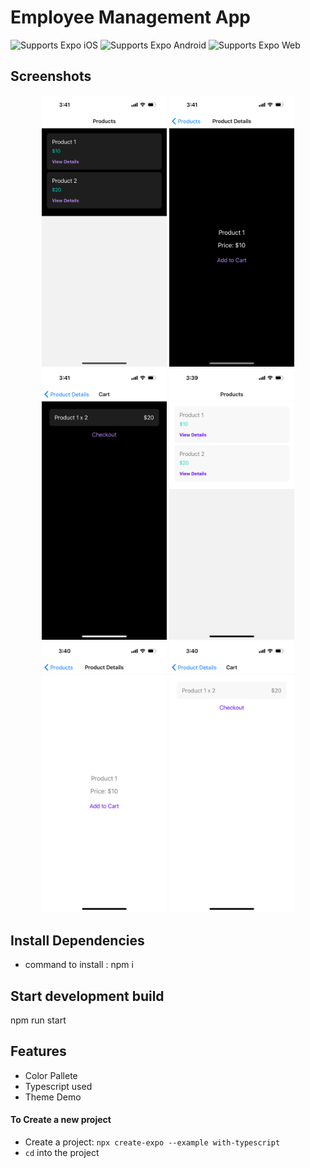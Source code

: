 # Employee Management App

<p>
  <!-- iOS -->
  <img alt="Supports Expo iOS" longdesc="Supports Expo iOS" src="https://img.shields.io/badge/iOS-4630EB.svg?style=flat-square&logo=APPLE&labelColor=999999&logoColor=fff" />
  <!-- Android -->
  <img alt="Supports Expo Android" longdesc="Supports Expo Android" src="https://img.shields.io/badge/Android-4630EB.svg?style=flat-square&logo=ANDROID&labelColor=A4C639&logoColor=fff" />
  <!-- Web -->
  <img alt="Supports Expo Web" longdesc="Supports Expo Web" src="https://img.shields.io/badge/web-4630EB.svg?style=flat-square&logo=GOOGLE-CHROME&labelColor=4285F4&logoColor=fff" />
</p>

## Screenshots


<div align="center">
    <img src="/screenshots/dark-theme-app-products-screen.png" width="200px"</img> 
    <img src="/screenshots/dark-theme-app-prod-details-screen.png" width="200px"</img> 
    <img src="/screenshots/dark-theme-app-checkout-screen.png" width="200px"</img> 
    <img src="/screenshots/light-theme-app-products-screen.png" width="200px"</img> 
    <img src="/screenshots/light-theme-app-prod-detail-screen.png" width="200px"</img> 
    <img src="/screenshots/light-theme-app-checkout-screen.png" width="200px"</img> 
</div>

## Install Dependencies

- command to install : npm i

## Start development build

npm run start

## Features

- Color Pallete
- Typescript used
- Theme Demo

#### To Create a new project

- Create a project: `npx create-expo --example with-typescript`
- `cd` into the project
